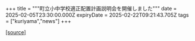 +++
title = """町立小中学校適正配置計画説明会を開催しました"""
date = 2025-02-05T23:30:00.000Z
expiryDate = 2025-02-22T09:21:43.705Z
tags = ["kuriyama","news"]
+++


[[source]](https://www.town.kuriyama.hokkaido.jp/site/mirai/30113.html)
